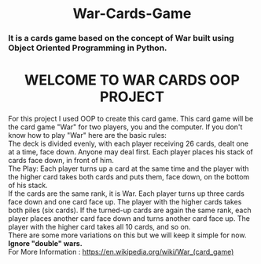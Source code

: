 <center><h1>War-Cards-Game</h1></center>
<h3>It is a cards game based on the concept of War built using Object Oriented Programming in Python.</h3>

<center><h1>WELCOME TO WAR CARDS OOP PROJECT</h3></center>

For this project I used OOP to create this card game. This card game will
be the card game "War" for two players, you and the computer. If you don't know
how to play "War" here are the basic rules:<br>
The deck is divided evenly, with each player receiving 26 cards, dealt one at a time,
face down. Anyone may deal first. Each player places his stack of cards face down,
in front of him.<br>
The Play:
Each player turns up a card at the same time and the player with the higher card
takes both cards and puts them, face down, on the bottom of his stack.<br>
If the cards are the same rank, it is War. Each player turns up three cards face
down and one card face up. The player with the higher cards takes both piles
(six cards). If the turned-up cards are again the same rank, each player places
another card face down and turns another card face up. The player with the
higher card takes all 10 cards, and so on.<br>
There are some more variations on this but we will keep it simple for now.
<strong>Ignore "double" wars.</strong><br>
For More Information : https://en.wikipedia.org/wiki/War_(card_game)
